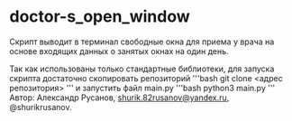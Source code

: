 # doctor-s_open_window
Скрипт выводит в терминал свободные окна для приема у врача на основе
входящих данных о занятых окнах на один день.

Так как использованы только стандартные библиотеки, для запуска скрипта
достаточно скопировать репозиторий
'''bash
git clone <адрес репозитория>
'''
и запустить файл main.py
'''bash
python3 main.py
'''
Автор: Александр Русанов, shurik.82rusanov@yandex.ru, @shurikrusanov.
